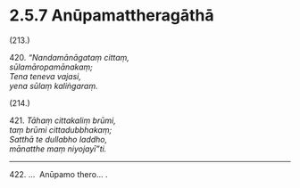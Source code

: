 

# 2.5.7 Anūpamattheragāthā




(213.)

420\. _“Nandamānāgataṃ cittaṃ,_  
_sūlamāropamānakaṃ;_  
_Tena teneva vajasi,_  
_yena sūlaṃ kaliṅgaraṃ._  


(214.)

421\. _Tāhaṃ cittakaliṃ brūmi,_  
_taṃ brūmi cittadubbhakaṃ;_  
_Satthā te dullabho laddho,_  
_mānatthe maṃ niyojayī”ti._  


---

422\. …  Anūpamo thero… .





